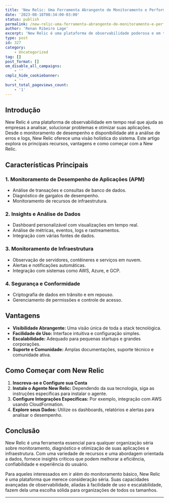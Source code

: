 ```yaml
---
title: 'New Relic: Uma Ferramenta Abrangente de Monitoramento e Performance'
date: '2023-08-18T08:34:00-03:00'
status: publish
permalink: /new-relic-uma-ferramenta-abrangente-de-monitoramento-e-performance
author: 'Renan Ribeiro Lage'
excerpt: 'New Relic é uma plataforma de observabilidade poderosa e em tempo real utilizada para analisar, diagnosticar e otimizar aplicações e infraestruturas. Com recursos que abrangem o monitoramento de desempenho de aplicações, análise de dados, observação de infraestrutura e segurança, oferece uma visão unificada e holística do sistema. Suas principais vantagens incluem uma visibilidade abrangente da tecnologia, facilidade de uso, escalabilidade e forte suporte. Desde startups até grandes corporações, New Relic é uma ferramenta indispensável para quem busca insights críticos para melhorar a eficiência, confiabilidade e experiência do usuário.'
type: post
id: 327
category:
    - Uncategorized
tag: []
post_format: []
om_disable_all_campaigns:
    - ''
cmplz_hide_cookiebanner:
    - ''
burst_total_pageviews_count:
    - '1'
---
```

Introdução
----------

New Relic é uma plataforma de observabilidade em tempo real que ajuda as empresas a analisar, solucionar problemas e otimizar suas aplicações. Desde o monitoramento de desempenho e disponibilidade até a análise de erros e logs, New Relic oferece uma visão holística do sistema. Este artigo explora os principais recursos, vantagens e como começar com a New Relic.

Características Principais
--------------------------

### 1. **Monitoramento de Desempenho de Aplicações (APM)**

- Análise de transações e consultas de banco de dados.
- Diagnóstico de gargalos de desempenho.
- Monitoramento de recursos de infraestrutura.

### 2. **Insights e Análise de Dados**

- Dashboard personalizável com visualizações em tempo real.
- Análise de métricas, eventos, logs e rastreamentos.
- Integração com várias fontes de dados.

### 3. **Monitoramento de Infraestrutura**

- Observação de servidores, contêineres e serviços em nuvem.
- Alertas e notificações automáticas.
- Integração com sistemas como AWS, Azure, e GCP.

### 4. **Segurança e Conformidade**

- Criptografia de dados em trânsito e em repouso.
- Gerenciamento de permissões e controle de acesso.

Vantagens
---------

- **Visibilidade Abrangente:** Uma visão única de toda a stack tecnológica.
- **Facilidade de Uso:** Interface intuitiva e configuração simples.
- **Escalabilidade:** Adequado para pequenas startups e grandes corporações.
- **Suporte e Comunidade:** Amplas documentações, suporte técnico e comunidade ativa.

Como Começar com New Relic
--------------------------

1. **Inscreva-se e Configure sua Conta**
2. **Instale o Agente New Relic:** Dependendo da sua tecnologia, siga as instruções específicas para instalar o agente.
3. **Configure Integrações Específicas:** Por exemplo, integração com AWS usando CloudFormation.
4. **Explore seus Dados:** Utilize os dashboards, relatórios e alertas para analisar o desempenho.

Conclusão
---------

New Relic é uma ferramenta essencial para qualquer organização séria sobre monitoramento, diagnóstico e otimização de suas aplicações e infraestrutura. Com uma variedade de recursos e uma abordagem orientada a dados, fornece insights críticos que podem melhorar a eficiência, confiabilidade e experiência do usuário.

Para aqueles interessados em ir além do monitoramento básico, New Relic é uma plataforma que merece consideração séria. Suas capacidades avançadas de observabilidade, aliadas à facilidade de uso e escalabilidade, fazem dela uma escolha sólida para organizações de todos os tamanhos.

- - - - - -